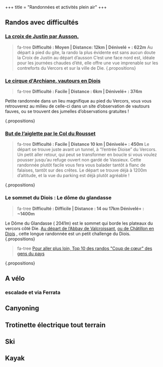 +++
title = "Randonnées et activités plein air"
+++

## Randos avec difficultés
### [La croix de Justin par Ausson.](https://www.visorando.com/randonnee-boucle-sur-la-montagne-de-justin-depuis-/)
>fa-tree **Difficulté : Moyen  | Distance: 12km | Dénivelé + : 622m**
Au départ à pied du gite, la rando la plus évidente est sans aucun doute la Croix de Justin au départ d’ausson 
C’est une face nord est, idéale pour les journées chaudes d’été, elle offre une vue imprenable sur les contreforts du Vercors et sur la ville de Die.
{.propositions}



### [Le cirque d'Archiane, vautours en Diois](https://www.visorando.com/randonnee-les-carnets-d-archiane/)

> fa-tree **Difficulté : Facile | Distance : 6km | Dénivelé+ : 374m**

Petite randonnée dans un lieu magnifique au pied du Vercors, vous vous retrouverez au milieu de celle-ci dans un site d’observation de vautours fauves, ou se trouvent des jumelles d’observations gratuites ! 


{.propositions}

### [But de l’aiglette par le Col du Rousset](https://rando.parc-du-vercors.fr/fr/trek/29428-Col-de-Rousset---But-de-l-Aiglette)
> fa-tree **Difficulté : Facile | Distance 10 km | Dénivelé+ : 450m** Le départ se trouve juste avant un tunnel, à “l’entrée Dioise” du Vercors. Un petit aller retour, qui peut se transformer en boucle si vous voulez pousser jusqu’au refuge ouvert non gardé de Vassieux. Cette randonnée plutôt facile vous fera vous balader tantôt à flanc de falaises, tantôt sur des crêtes. Le départ se trouve déjà à 1200m d’altitude, et la vue du parking est déjà plutôt agréable ! 

{.propositions}

### Le sommet du Diois : Le dôme du glandasse
> fa-tree **Difficulté : Difficile | Distance : 14 ou 17km Dénivelé+ : ~1400m**

Le Dôme du Glandasse ( 2041m) est le sommet qui borde les plateaux du vercors côté Die. [Au départ de l’Abbay de Valcroissant](https://www.altituderando.com/Dome-du-Glandasse-ou-Pie-Ferre-2041m-par-l-Abbaye-de-Valcroissant), [ou de Châtillon en Diois](https://www.altituderando.com/Dome-du-Glandasse-ou-Pie-Ferre-2041m-par-Chatillon-en-Diois) , cette longue randonnée est un petit challenge du Diois.
{.propositions}

>fa-tree [Pour aller plus loin, Top 10 des randos "Coup de cœur" des gens du pays](https://www.diois-tourisme.com/fr/pays-diois/les-top10-du-pays-diois/top-10-des-randos-coupdecoeur-desgensdupays/)

{.propositions}

## A vélo

### escalade et via Ferrata

## Canyoning

## Trotinette électrique tout terrain

## Ski

## Kayak
